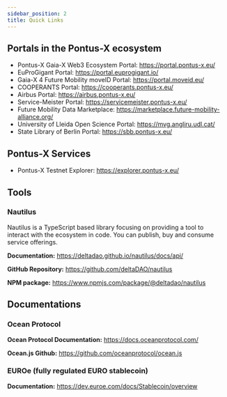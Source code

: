 ```yaml
---
sidebar_position: 2
title: Quick Links
---
```


## Portals in the Pontus-X ecosystem

- Pontus-X Gaia-X Web3 Ecosystem Portal: https://portal.pontus-x.eu/
- EuProGigant Portal: https://portal.euprogigant.io/
- Gaia-X 4 Future Mobility moveID Portal: https://portal.moveid.eu/
- COOPERANTS Portal: https://cooperants.pontus-x.eu/
- Airbus Portal: https://airbus.pontus-x.eu/
- Service-Meister Portal: https://servicemeister.pontus-x.eu/
- Future Mobility Data Marketplace: https://marketplace.future-mobility-alliance.org/
- University of Lleida Open Science Portal: https://mvg.angliru.udl.cat/
- State Library of Berlin Portal: https://sbb.pontus-x.eu/

## Pontus-X Services
- Pontus-X Testnet Explorer: https://explorer.pontus-x.eu/

## Tools
### Nautilus

Nautilus is a TypeScript based library focusing on providing a tool to interact with the ecosystem in code. You can publish, buy and consume service offerings.

**Documentation:** https://deltadao.github.io/nautilus/docs/api/

**GitHub Repository:** https://github.com/deltaDAO/nautilus

**NPM package:** https://www.npmjs.com/package/@deltadao/nautilus


## Documentations 

### Ocean Protocol

**Ocean Protocol Documentation:** https://docs.oceanprotocol.com/

**Ocean.js Github:** https://github.com/oceanprotocol/ocean.js



### EUROe (fully regulated EURO stablecoin)

**Documentation:** https://dev.euroe.com/docs/Stablecoin/overview

